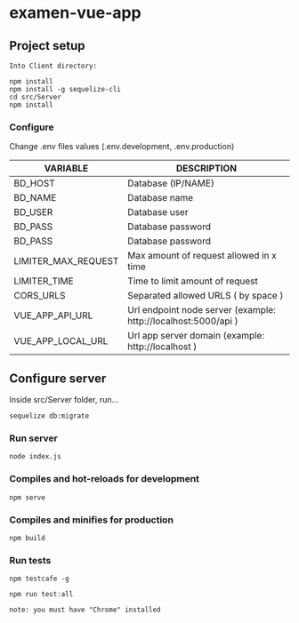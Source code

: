 # examen-vue-app

## Project setup
```
Into Client directory: 

npm install
npm install -g sequelize-cli
cd src/Server
npm install

```

### Configure

Change .env files values (.env.development, .env.production)

|VARIABLE        |DESCRIPTION                    |
|----------------|-------------------------------|
|BD_HOST		 | Database (IP/NAME)            |
|BD_NAME         | Database name            |
|BD_USER         | Database user |
|BD_PASS         | Database password |
|BD_PASS         | Database password |
|LIMITER_MAX_REQUEST | Max amount of request allowed in x time |
|LIMITER_TIME | Time to limit amount of request |
|CORS_URLS | Separated allowed URLS ( by space ) |
|VUE_APP_API_URL | Url endpoint node server (example: http://localhost:5000/api ) |
|VUE_APP_LOCAL_URL | Url app server domain (example: http://localhost ) |

## Configure server
Inside src/Server folder, run...

```
sequelize db:migrate
```

### Run server
```
node index.js
```

### Compiles and hot-reloads for development
```
npm serve
```

### Compiles and minifies for production
```
npm build
```

### Run tests
```
npm testcafe -g 

npm run test:all

note: you must have "Chrome" installed
```